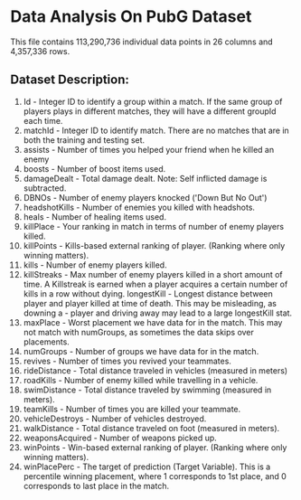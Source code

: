 # Data Analysis On PubG Dataset
This file contains 113,290,736 individual data points in 26 columns and 4,357,336 rows.

## Dataset Description:
1. Id - Integer ID to identify a group within a match. If the same group of players plays in different matches, they will have a different groupId each time.
2. matchId - Integer ID to identify match. There are no matches that are in both the training and testing set.
3. assists - Number of times you helped your friend when he killed an enemy
4. boosts - Number of boost items used.
5. damageDealt - Total damage dealt. Note: Self inflicted damage is subtracted.
6. DBNOs - Number of enemy players knocked ('Down But No Out')
7. headshotKills - Number of enemies you killed with headshots.
8. heals - Number of healing items used.
9. killPlace - Your ranking in match in terms of number of enemy players killed.
10. killPoints - Kills-based external ranking of player. (Ranking where only winning matters).
11. kills - Number of enemy players killed.
12. killStreaks - Max number of enemy players killed in a short amount of time. A Killstreak is earned when a player acquires a certain number of kills in a row without dying.
longestKill - Longest distance between player and player killed at time of death. This may be misleading, as downing a - player and driving away may lead to a large longestKill stat.
13. maxPlace - Worst placement we have data for in the match. This may not match with numGroups, as sometimes the data skips over placements.
14. numGroups - Number of groups we have data for in the match.
15. revives - Number of times you revived your teammates.
16. rideDistance - Total distance traveled in vehicles (measured in meters)
17. roadKills - Number of enemy killed while travelling in a vehicle.
18. swimDistance - Total distance traveled by swimming (measured in meters).
19. teamKills - Number of times you are killed your teammate.
20. vehicleDestroys - Number of vehicles destroyed.
21. walkDistance - Total distance traveled on foot (measured in meters).
22. weaponsAcquired - Number of weapons picked up.
23. winPoints - Win-based external ranking of player. (Ranking where only winning matters).
24. winPlacePerc - The target of prediction (Target Variable). This is a percentile winning placement, where 1 corresponds to 1st place, and 0 corresponds to last place in the match.
